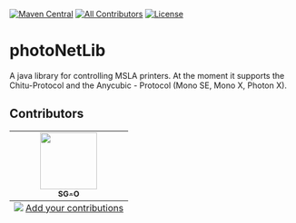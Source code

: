 <!-- ALL-CONTRIBUTORS-BADGE:START - Do not remove or modify this section -->

[badge-all-contributors]: https://img.shields.io/badge/all_contributors-1-orange.svg?style=flat-square
<!-- ALL-CONTRIBUTORS-BADGE:END -->

[![Maven Central](https://img.shields.io/maven-central/v/de.sg-o.lib/photoNet.svg?label=Maven%20Central)](https://search.maven.org/search?q=g:%22de.sg-o.lib%22%20AND%20a:%22photoNet%22)
[![All Contributors][badge-all-contributors]](#contributors)
[![License](https://img.shields.io/github/license/SG-O/photoNetLib?color=blue)](https://github.com/SG-O/photoNetLib/blob/master/LICENSE)

# photoNetLib

A java library for controlling MSLA printers.
At the moment it supports the Chitu-Protocol and the Anycubic - Protocol (Mono SE, Mono X, Photon X).

## Contributors

<!-- ALL-CONTRIBUTORS-LIST:START - Do not remove or modify this section -->
<!-- prettier-ignore-start -->
<!-- markdownlint-disable -->
<table>
  <tbody>
    <tr>
      <td align="center"><a href="https://github.com/SG-O"><img src="https://avatars.githubusercontent.com/u/1754351?v=4" width="100px;" alt=""/><br /><sub><b>SG-O</b></sub></a></td>
    </tr>
  </tbody>
  <tfoot>
    <tr>
      <td align="center" size="13px" colspan="7">
        <img src="https://raw.githubusercontent.com/all-contributors/all-contributors-cli/1b8533af435da9854653492b1327a23a4dbd0a10/assets/logo-small.svg">
          <a href="https://all-contributors.js.org/docs/en/bot/usage">Add your contributions</a>
        </img>
      </td>
    </tr>
  </tfoot>
</table>

<!-- markdownlint-restore -->
<!-- prettier-ignore-end -->

<!-- ALL-CONTRIBUTORS-LIST:END -->